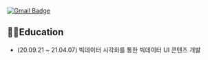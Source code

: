 [![Gmail Badge](https://img.shields.io/badge/Gmail-d14836?style=flat-square&logo=Gmail&logoColor=white&link=mailto:jjuhee0913@gmail.com)](mailto:gmlwl3277@naver.com)

## 👩‍💻Education

- (20.09.21 ~ 21.04.07) 빅데이터 시각화를 통한 빅데이터 UI 콘텐츠 개발
